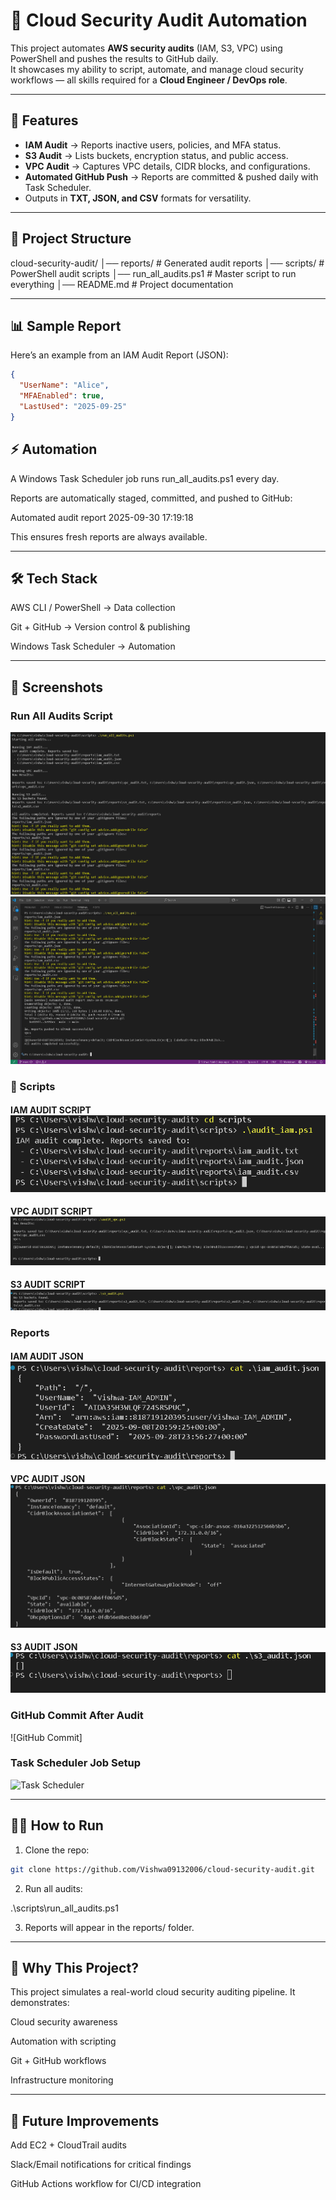 # 🔐 Cloud Security Audit Automation

This project automates **AWS security audits** (IAM, S3, VPC) using PowerShell and pushes the results to GitHub daily.  
It showcases my ability to script, automate, and manage cloud security workflows — all skills required for a **Cloud Engineer / DevOps role**.

---

## 🚀 Features
- **IAM Audit** → Reports inactive users, policies, and MFA status.
- **S3 Audit** → Lists buckets, encryption status, and public access.
- **VPC Audit** → Captures VPC details, CIDR blocks, and configurations.
- **Automated GitHub Push** → Reports are committed & pushed daily with Task Scheduler.
- Outputs in **TXT, JSON, and CSV** formats for versatility.

---

## 📂 Project Structure

cloud-security-audit/
│── reports/ # Generated audit reports
│── scripts/ # PowerShell audit scripts
│── run_all_audits.ps1 # Master script to run everything
│── README.md # Project documentation

---

## 📊 Sample Report
Here’s an example from an IAM Audit Report (JSON):

``` json
{
  "UserName": "Alice",
  "MFAEnabled": true,
  "LastUsed": "2025-09-25"
}
```


## ⚡ Automation

A Windows Task Scheduler job runs run_all_audits.ps1 every day.

Reports are automatically staged, committed, and pushed to GitHub:

Automated audit report 2025-09-30 17:19:18

This ensures fresh reports are always available.

---

## 🛠️ Tech Stack

AWS CLI / PowerShell → Data collection

Git + GitHub → Version control & publishing

Windows Task Scheduler → Automation

---

## 📸 Screenshots  

### Run All Audits Script
![Run All Audits Pt.1](images/Screenshot%202025-10-01%20194805.png)
![Run All Audits Pt.2](images/Screenshot%202025-10-01%20194945.png)

### 🔑 Scripts
#### IAM AUDIT SCRIPT ![IAM Audit Script](images/audit_iam.ps1screenshot.png)

#### VPC AUDIT SCRIPT ![VPC Audit Script](images/audit_vpc.ps1screenshot.png)

#### S3 AUDIT SCRIPT ![S3 Audit SCript](images/s3_audit.ps1screenshot.png)

### Reports
#### IAM AUDIT JSON ![IAM Audit JSON](images/iam_audit.jsonscreenshot.png)

#### VPC AUDIT JSON ![VPC Audit JSON](images/vpc_audit.jsonscreenshot.png)

#### S3 AUDIT JSON ![S3 Audit JSON](images/s3_audit.jsonscreenshot.png)


### GitHub Commit After Audit
![GitHub Commit]


### Task Scheduler Job Setup  
![Task Scheduler](images/screenshots/task_scheduler.png)  


---

## 👨‍💻 How to Run

1. Clone the repo:

``` bash
git clone https://github.com/Vishwa09132006/cloud-security-audit.git

```

2. Run all audits:

.\scripts\run_all_audits.ps1


3. Reports will appear in the reports/ folder.

---

## 🎯 Why This Project?

This project simulates a real-world cloud security auditing pipeline.
It demonstrates:

Cloud security awareness

Automation with scripting

Git + GitHub workflows

Infrastructure monitoring

---

## 📅 Future Improvements

Add EC2 + CloudTrail audits

Slack/Email notifications for critical findings

GitHub Actions workflow for CI/CD integration




